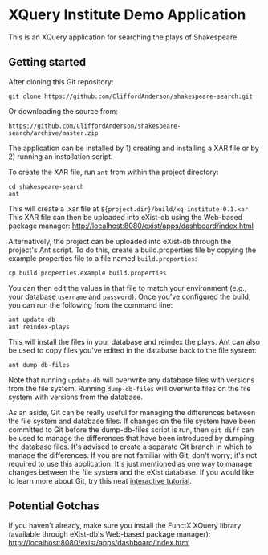 # XQuery Institute Demo Application

This is an XQuery application for searching the plays of Shakespeare.

## Getting started

After cloning this Git repository:

    git clone https://github.com/CliffordAnderson/shakespeare-search.git

Or downloading the source from:

    https://github.com/CliffordAnderson/shakespeare-search/archive/master.zip

The application can be installed by 1) creating and installing a XAR file or by 2) running an installation script.

To create the XAR file, run `ant` from within the project directory:

    cd shakespeare-search
    ant

This will create a .xar file at `${project.dir}/build/xq-institute-0.1.xar`  This XAR file can then be uploaded into eXist-db using the Web-based package manager: [http://localhost:8080/exist/apps/dashboard/index.html](http://localhost:8080/exist/apps/dashboard/index.html)

Alternatively, the project can be uploaded into eXist-db through the project's Ant script.  To do this, create a build.properties file by copying the example properties file to a file named `build.properties`:

    cp build.properties.example build.properties

You can then edit the values in that file to match your environment (e.g., your database `username` and `password`). Once you've configured the build, you can run the following from the command line:

    ant update-db
    ant reindex-plays

This will install the files in your database and reindex the plays.  Ant can also be used to copy files you've edited in the database back to the file system:

    ant dump-db-files

Note that running `update-db` will overwrite any database files with versions from the file system.  Running `dump-db-files` will overwrite files on the file system with versions from the database.

As an aside, Git can be really useful for managing the differences between the file system and database files.  If changes on the file system have been committed to Git before the dump-db-files script is run, then `git diff` can be used to manage the differences that have been introduced by dumping the database files.  It's advised to create a separate Git branch in which to manage the differences.  If you are not familiar with Git, don't worry; it's not required to use this application.  It's just mentioned as one way to manage changes between the file system and the eXist database.  If you would like to learn more about Git, try this neat [interactive tutorial](http://try.github.io/).

## Potential Gotchas

If you haven't already, make sure you install the FunctX XQuery library (available through eXist-db's Web-based package manager): [http://localhost:8080/exist/apps/dashboard/index.html](http://localhost:8080/exist/apps/dashboard/index.html)
